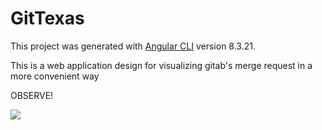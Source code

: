 # GitTexas

This project was generated with [Angular CLI](https://github.com/angular/angular-cli) version 8.3.21.

This is a web application design for visualizing gitab's merge request in a more convenient way

OBSERVE!

![](GitTexas.gif)
